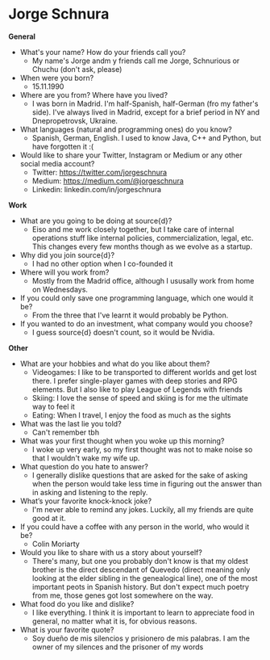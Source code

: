 # Jorge Schnura

**General**
- What's your name? How do your friends call you? 
  - My name's Jorge andm y friends call me Jorge, Schnurious or Chuchu (don't ask, please)
- When were you born?
  - 15.11.1990
- Where are you from? Where have you lived?
  - I was born in Madrid. I'm half-Spanish, half-German (fro my father's side). I've always lived in Madrid, except for a brief period in NY and Dnepropetrovsk, Ukraine.
- What languages (natural and programming ones) do you know?
  - Spanish, German, English. I used to know Java, C++ and Python, but have forgotten it :(
- Would like to share your Twitter, Instagram or Medium or any other social media account?
  - Twitter: https://twitter.com/jorgeschnura
  - Medium: https://medium.com/@jorgeschnura
  - Linkedin: linkedin.com/in/jorgeschnura

**Work**
- What are you going to be doing at source{d}?
  - Eiso and me work closely together, but I take care of internal operations stuff like internal policies, commercialization, legal, etc. This changes every few months though as we evolve as a startup.
- Why did you join source{d}?
  - I had no other option when I co-founded it
- Where will you work from?
  - Mostly from the Madrid office, although I ususally work from home on Wednesdays.
- If you could only save one programming language, which one would it be? 
  - From the three that I've learnt it would probably be Python.
- If you wanted to do an investment, what company would you choose?
  - I guess source{d} doesn't count, so it would be Nvidia.

**Other**
- What are your hobbies and what do you like about them?
  - Videogames: I like to be transported to different worlds and get lost there. I prefer single-player games with deep stories and RPG elements. But I also like to play League of Legends with friends
  - Skiing: I love the sense of speed and skiing is for me the ultimate way to feel it
  - Eating: When I travel, I enjoy the food as much as the sights
- What was the last lie you told?
  - Can't remember tbh
- What was your first thought when you woke up this morning?
  - I woke up very early, so my first thought was not to make noise so that I wouldn't wake my wife up.
- What question do you hate to answer?
  - I generally dislike questions that are asked for the sake of asking when the person would take less time in figuring out the answer than in asking and listening to the reply.
- What’s your favorite knock-knock joke?
  - I'm never able to remind any jokes. Luckily, all my friends are quite good at it.
- If you could have a coffee with any person in the world, who would it be?
  - Colin Moriarty
- Would you like to share with us a story about yourself?
  - There's many, but one you probably don't know is that my oldest brother is the direct descendant of Quevedo (direct meaning only looking at the elder sibling in the genealogical line), one of the most important peots in Spanish history. But don't expect much poetry from me, those genes got lost somewhere on the way.
- What food do you like and dislike?
  - I like everything. I think it is important to learn to appreciate food in general, no matter what it is, for obvious reasons.
- What is your favorite quote?
  - Soy dueño de mis silencios y prisionero de mis palabras. I am the owner of my silences and the prisoner of my words
